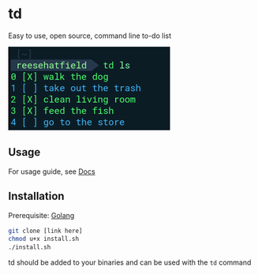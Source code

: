 # td 
Easy to use, open source, command line to-do list

![td ls example](./ex.png)

## Usage

For usage guide, see [Docs](src/Docs.md)

## Installation

Prerequisite: [Golang](https://go.dev/doc/install)

```bash
git clone [link here]
chmod u+x install.sh
./install.sh
```

td should be added to your binaries and can be used with the `td` command
